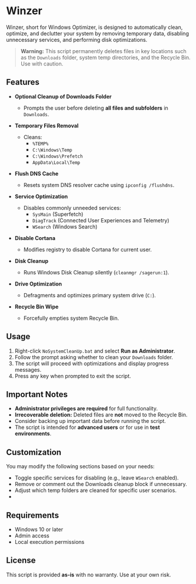 # Winzer

Winzer, short for Windows Optimizer, is designed to automatically clean, optimize, and declutter your system by removing temporary data, disabling unnecessary services, and performing disk optimizations.

> **Warning:** This script permanently deletes files in key locations such as the `Downloads` folder, system temp directories, and the Recycle Bin. Use with caution.

## Features

- **Optional Cleanup of Downloads Folder**
  - Prompts the user before deleting **all files and subfolders** in `Downloads`.

- **Temporary Files Removal**
  - Cleans:
    - `%TEMP%`
    - `C:\Windows\Temp`
    - `C:\Windows\Prefetch`
    - `AppData\Local\Temp`

- **Flush DNS Cache**
  - Resets system DNS resolver cache using `ipconfig /flushdns`.

- **Service Optimization**
  - Disables commonly unneeded services:
    - `SysMain` (Superfetch)
    - `DiagTrack` (Connected User Experiences and Telemetry)
    - `WSearch` (Windows Search)

- **Disable Cortana**
  - Modifies registry to disable Cortana for current user.

- **Disk Cleanup**
  - Runs Windows Disk Cleanup silently (`cleanmgr /sagerun:1`).

- **Drive Optimization**
  - Defragments and optimizes primary system drive (`C:`).

- **Recycle Bin Wipe**
  - Forcefully empties system Recycle Bin.

## Usage

1. Right-click `NoSystemCleanUp.bat` and select **Run as Administrator**.
2. Follow the prompt asking whether to clean your `Downloads` folder.
3. The script will proceed with optimizations and display progress messages.
4. Press any key when prompted to exit the script.

## Important Notes

- **Administrator privileges are required** for full functionality.
- **Irrecoverable deletion:** Deleted files are **not** moved to the Recycle Bin.
- Consider backing up important data before running the script.
- The script is intended for **advanced users** or for use in **test environments**.

## Customization

You may modify the following sections based on your needs:
- Toggle specific services for disabling (e.g., leave `WSearch` enabled).
- Remove or comment out the Downloads cleanup block if unnecessary.
- Adjust which temp folders are cleaned for specific user scenarios.
- 
## Requirements

- Windows 10 or later
- Admin access
- Local execution permissions

## License

This script is provided **as-is** with no warranty. Use at your own risk.
